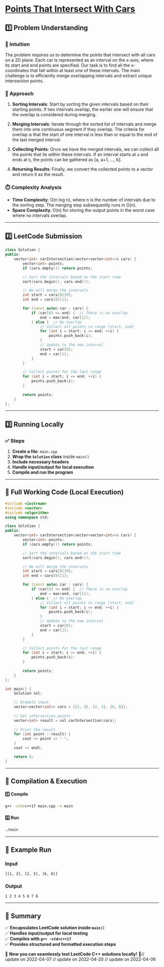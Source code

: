 # **[Points That Intersect With Cars](https://leetcode.com/problems/points-that-intersect-with-cars/description/)**  

## **1️⃣ Problem Understanding**  
### **📌 Intuition**  
The problem requires us to determine the points that intersect with all cars on a 2D plane. Each car is represented as an interval on the x-axis, where its start and end points are specified. Our task is to find all the x-coordinates that fall within at least one of these intervals. The main challenge is to efficiently merge overlapping intervals and extract unique intersection points.

### **🚀 Approach**  
1. **Sorting Intervals**: Start by sorting the given intervals based on their starting points. If two intervals overlap, the earlier one will ensure that the overlap is considered during merging.
  
2. **Merging Intervals**: Iterate through the sorted list of intervals and merge them into one continuous segment if they overlap. The criteria for overlap is that the start of one interval is less than or equal to the end of the last merged interval.

3. **Collecting Points**: Once we have the merged intervals, we can collect all the points that lie within these intervals. If an interval starts at `a` and ends at `b`, the points can be gathered as [a, a+1, ..., b].

4. **Returning Results**: Finally, we convert the collected points to a vector and return it as the result.

### **⏱️ Complexity Analysis**  
- **Time Complexity**: O(n log n), where n is the number of intervals due to the sorting step. The merging step subsequently runs in O(n).
- **Space Complexity**: O(n) for storing the output points in the worst case where no intervals overlap. 

---  

## **2️⃣ LeetCode Submission**  
```cpp
class Solution {
public:
    vector<int> carIntersection(vector<vector<int>>& cars) {
        vector<int> points;
        if (cars.empty()) return points;

        // Sort the intervals based on the start time
        sort(cars.begin(), cars.end());

        // We will merge the intervals
        int start = cars[0][0];
        int end = cars[0][1];

        for (const auto& car : cars) {
            if (car[0] <= end) {  // There is an overlap
                end = max(end, car[1]);
            } else {  // No overlap
                // Collect all points in range [start, end]
                for (int i = start; i <= end; ++i) {
                    points.push_back(i);
                }
                // Update to the new interval
                start = car[0];
                end = car[1];
            }
        }

        // Collect points for the last range
        for (int i = start; i <= end; ++i) {
            points.push_back(i);
        }
        
        return points;
    }
};  
```  

---  

## **3️⃣ Running Locally**  
### **✅ Steps**  
1. **Create a file**: `main.cpp`  
2. **Wrap the `Solution` class** inside `main()`  
3. **Include necessary headers**  
4. **Handle input/output for local execution**  
5. **Compile and run the program**  

---  

## **📝 Full Working Code (Local Execution)**  
```cpp
#include <iostream>
#include <vector>
#include <algorithm>
using namespace std;

class Solution {
public:
    vector<int> carIntersection(vector<vector<int>>& cars) {
        vector<int> points;
        if (cars.empty()) return points;

        // Sort the intervals based on the start time
        sort(cars.begin(), cars.end());

        // We will merge the intervals
        int start = cars[0][0];
        int end = cars[0][1];

        for (const auto& car : cars) {
            if (car[0] <= end) {  // There is an overlap
                end = max(end, car[1]);
            } else {  // No overlap
                // Collect all points in range [start, end]
                for (int i = start; i <= end; ++i) {
                    points.push_back(i);
                }
                // Update to the new interval
                start = car[0];
                end = car[1];
            }
        }

        // Collect points for the last range
        for (int i = start; i <= end; ++i) {
            points.push_back(i);
        }
        
        return points;
    }
};

int main() {
    Solution sol;

    // Example input
    vector<vector<int>> cars = {{1, 3}, {2, 5}, {6, 8}};
    
    // Get intersection points
    vector<int> result = sol.carIntersection(cars);
    
    // Print the result
    for (int point : result) {
        cout << point << " ";
    }
    cout << endl;

    return 0;
}  
```  

---  

## **🔧 Compilation & Execution**  
#### **1️⃣ Compile**  
```bash
g++ -std=c++17 main.cpp -o main
```  

#### **2️⃣ Run**  
```bash
./main
```  

---  

## **🎯 Example Run**  
### **Input**  
```
[[1, 3], [2, 5], [6, 8]]
```  
### **Output**  
```
1 2 3 4 5 6 7 8 
```  

---  

## **📌 Summary**  
✅ **Encapsulates LeetCode solution inside `main()`**  
✅ **Handles input/output for local testing**  
✅ **Compiles with `g++ -std=c++17`**  
✅ **Provides structured and formatted execution steps**  

🚀 **Now you can seamlessly test LeetCode C++ solutions locally!** 🚀// update on 2022-04-07
// update on 2022-04-20
// update on 2022-04-06
